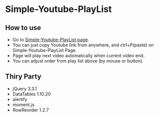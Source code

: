# Simple-Youtube-PlayList

## How to use

 - Go to [Simple-Youtube-PlayList page](https://sam830917.github.io/Simple-Youtube-PlayList/).
 - You can just copy Youtube link from anywhere, and ctrl+P(paste) on Simple-Youtube-PlayList Page.
 - Page will play next video automatically when current video end.
 - You can adjust order from play list above (by mouse or button).
 
## Thiry Party
 - jQuery 3.3.1
 - DataTables 1.10.20
 - alertify
 - moment.js
 - RowReorder 1.2.7
